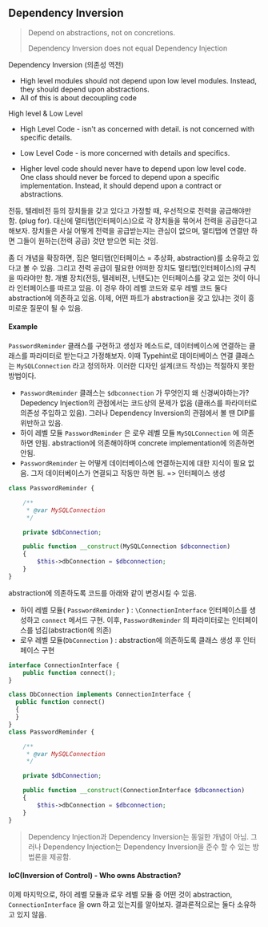 ## Dependency Inversion

> Depend on abstractions, not on concretions.
>
> Dependency Inversion does not equal Dependency Injection

Dependency Inversion (의존성 역전)

-  High level modules should not depend upon low level modules. Instead, they should depend upon abstractions. 
- All of this is about decoupling code

High level & Low Level

- High Level Code - isn't as concerned with detail. is not concerned with specific details.

- Low Level Code - is more concerned with details and specifics.
- Higher level code should never have to depend upon low level code. One class should never be forced to depend upon a specific implementation. Instead, it should depend upon a contract or abstractions.



전등, 텔레비전 등의 장치들을 갖고 있다고 가정할 때, 우선적으로 전력을 공급해야만 함. (plug for). 대신에 멀티탭(인터페이스)으로 각 장치들을 묶어서 전력을 공급한다고 해보자. 장치들은 사실 어떻게 전력을 공급받는지는 관심이 없으며, 멀티탭에 연결만 하면 그들이 원하는(전력 공급) 것만 받으면 되는 것임.

좀 더 개념을 확장하면, 집은 멀티탭(인터페이스 = 추상화, abstraction)를 소유하고 있다고 볼 수 있음. 그리고 전력 공급이 필요한 어떠한 장치도 멀티탭(인터페이스)의 규칙을 따라야만 함. 개별 장치(전등, 텔레비젼, 닌텐도)는 인터페이스를 갖고 있는 것이 아니라 인터페이스를 따르고 있음. 이 경우 하이 레벨 코드와 로우 레벨 코드 둘다 abstraction에 의존하고 있음. 이제, 어떤 파트가 abstraction을 갖고 있냐는 것이 흥미로운 질문이 될 수 있음.



#### Example

`PasswordReminder` 클래스를 구현하고 생성자 메소드로, 데이터베이스에 연결하는 클래스를 파라미터로 받는다고 가정해보자. 이때 Typehint로  데이터베이스 연결 클래스는 `MySQLConnection` 라고 정의하자. 이러한 디자인 설계(코드 작성)는 적절하지 못한 방법이다.

-  `PasswordReminder` 클래스는  `$dbconnection` 가 무엇인지 왜 신경써야하는가? Depedency Injection의 관점에서는 코드상의 문제가 없음 (클래스를 파라미터로 의존성 주입하고 있음). 그러나 Dependency Inversion의 관점에서 볼 땐 DIP를 위반하고 있음. 
- 하이 레벨 모듈  `PasswordReminder`  은 로우 레벨 모듈 `MySQLConnection`  에 의존하면 안됨. abstraction에 의존해야하며 concrete implementation에 의존하면 안됨. 
- `PasswordReminder` 는 어떻게 데이터베이스에 연결하는지에 대한 지식이 필요 없음. 그저 데이터베이스가 연결되고 작동만 하면 됨. => 인터페이스 생성

```php
class PasswordReminder {

    /**
     * @var MySQLConnection
     */

    private $dbConnection;

    public function __construct(MySQLConnection $dbconnection)
    {
        $this->dbConnection = $dbconnection;
    }
} 
```



abstraction에 의존하도록 코드를 아래와 같이 변경시킬 수 있음.

- 하이 레벨 모듈( `PasswordReminder` ) : `\ConnectionInterface` 인터페이스를 생성하고 `connect` 메서드 구현. 이후, `PasswordReminder` 의 파라미터로는 인터페이스를 넘김(abstraction에 의존)
- 로우 레벨 모듈(`DbConnection` ) : abstraction에 의존하도록 클래스 생성 후 인터페이스 구현

```php
interface ConnectionInterface {
    public function connect();
}

class DbConnection implements ConnectionInterface {    
  public function connect()    
  {          
  }
}
class PasswordReminder {

    /**
     * @var MySQLConnection
     */

    private $dbConnection;

    public function __construct(ConnectionInterface $dbconnection)
    {
        $this->dbConnection = $dbconnection;
    }
}
```



> Dependency Injection과 Dependency Inversion는 동일한 개념이 아님. 그러나 Dependency Injection는 Dependency Inversion을 준수 할 수 있는 방법론을 제공함.



#### IoC(Inversion of Control) - Who owns Abstraction?

이제 마지막으로, 하이 레벨 모듈과 로우 레벨 모듈 중 어떤 것이 abstraction, `ConnectionInterface` 을 own 하고 있는지를 알아보자. 결과론적으로는 둘다 소유하고 있지 않음. 



